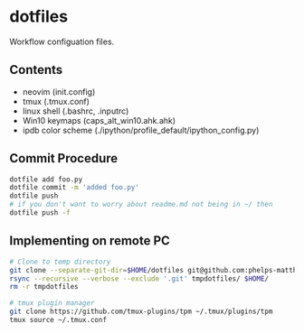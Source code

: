 # dotfiles
Workflow configuation files.

## Contents
* neovim (init.config)
* tmux (.tmux.conf)
* linux shell (.bashrc, .inputrc)
* Win10 keymaps (caps_alt_win10.ahk.ahk)
* ipdb color scheme (./ipython/profile_default/ipython_config.py)

## Commit Procedure

```bash
dotfile add foo.py
dotfile commit -m 'added foo.py'
dotfile push
# if you don't want to worry about readme.md not being in ~/ then 
dotfile push -f
```

## Implementing on remote PC

```bash
# Clone to temp directory
git clone --separate-git-dir=$HOME/dotfiles git@github.com:phelps-matthew/dotfiles.git tmpdotfiles
rsync --recursive --verbose --exclude '.git' tmpdotfiles/ $HOME/
rm -r tmpdotfiles

# tmux plugin manager
git clone https://github.com/tmux-plugins/tpm ~/.tmux/plugins/tpm
tmux source ~/.tmux.conf
```
